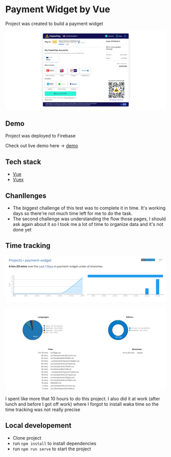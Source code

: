 # Payment Widget by Vue

Project was created to build a payment widget

![Screen Shot][screen-shot]

## Demo

Project was deployed to Firebase

Check out live demo here -> [demo][demo]

## Tech stack

- [Vue][vue]
- [Vuex][vuex]



## Chanllenges

 - The biggest challenge of this test was to complete it in time.  It's working days so there're not much time left for me to do the task.
 - The second challenge was understanding the flow those pages, I should ask again about it so I took me a lot of time to organize data and it's not done yet
 

## Time tracking

![time][time]
  

![files][files]

I spent like more that 10 hours to do this project. I also did it at work (after lunch and before I got off work) where I forgot to install waka time so the time tracking was not really precise


## Local developement

 - Clone project
 - run `npm install` to install dependencies
 - run `npm run serve` to start the project

[screen-shot]:docs/screenshot.png
[demo]:https://payment-widget-3b9d4.web.app/
[vue]:https://vuejs.org/
[vuex]:https://vuex.vuejs.org/guide/
[time]:docs/time.png
[files]:docs/files.png
